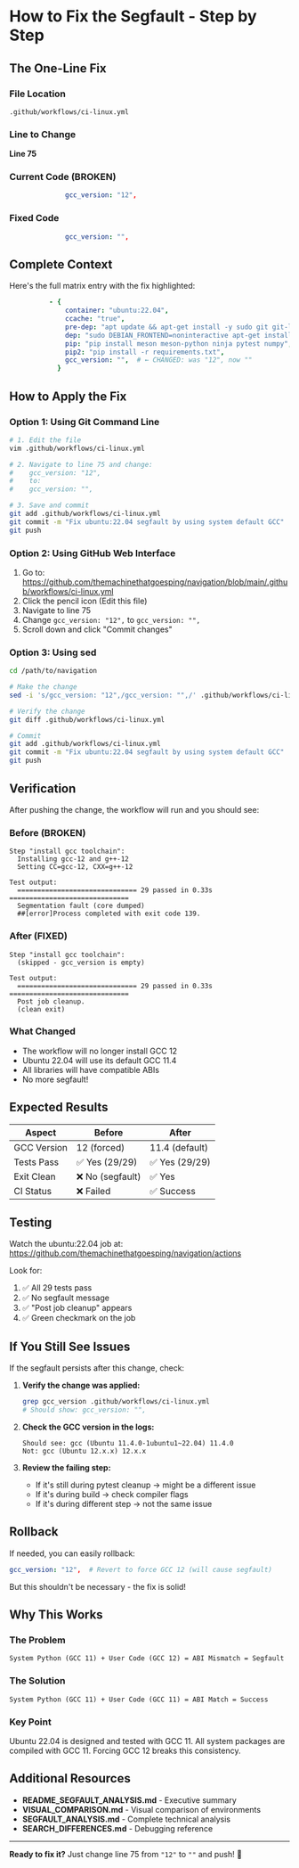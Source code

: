 # How to Fix the Segfault - Step by Step

## The One-Line Fix

### File Location
```
.github/workflows/ci-linux.yml
```

### Line to Change
**Line 75**

### Current Code (BROKEN)
```yaml
              gcc_version: "12",
```

### Fixed Code
```yaml
              gcc_version: "",
```

## Complete Context

Here's the full matrix entry with the fix highlighted:

```yaml
          - {
              container: "ubuntu:22.04",
              ccache: "true",
              pre-dep: "apt update && apt-get install -y sudo git git-lfs",
              dep: "sudo DEBIAN_FRONTEND=noninteractive apt-get install -y build-essential ccache pkg-config cmake python3-pip libboost-all-dev libcurl4-openssl-dev",
              pip: "pip install meson meson-python ninja pytest numpy",
              pip2: "pip install -r requirements.txt",
              gcc_version: "",  # ← CHANGED: was "12", now ""
            }
```

## How to Apply the Fix

### Option 1: Using Git Command Line

```bash
# 1. Edit the file
vim .github/workflows/ci-linux.yml

# 2. Navigate to line 75 and change:
#    gcc_version: "12",
#    to:
#    gcc_version: "",

# 3. Save and commit
git add .github/workflows/ci-linux.yml
git commit -m "Fix ubuntu:22.04 segfault by using system default GCC"
git push
```

### Option 2: Using GitHub Web Interface

1. Go to: https://github.com/themachinethatgoesping/navigation/blob/main/.github/workflows/ci-linux.yml
2. Click the pencil icon (Edit this file)
3. Navigate to line 75
4. Change `gcc_version: "12",` to `gcc_version: "",`
5. Scroll down and click "Commit changes"

### Option 3: Using sed

```bash
cd /path/to/navigation

# Make the change
sed -i 's/gcc_version: "12",/gcc_version: "",/' .github/workflows/ci-linux.yml

# Verify the change
git diff .github/workflows/ci-linux.yml

# Commit
git add .github/workflows/ci-linux.yml
git commit -m "Fix ubuntu:22.04 segfault by using system default GCC"
git push
```

## Verification

After pushing the change, the workflow will run and you should see:

### Before (BROKEN)
```
Step "install gcc toolchain":
  Installing gcc-12 and g++-12
  Setting CC=gcc-12, CXX=g++-12

Test output:
  ============================== 29 passed in 0.33s ==============================
  Segmentation fault (core dumped)
  ##[error]Process completed with exit code 139.
```

### After (FIXED)
```
Step "install gcc toolchain":
  (skipped - gcc_version is empty)

Test output:
  ============================== 29 passed in 0.33s ==============================
  Post job cleanup.
  (clean exit)
```

### What Changed
- The workflow will no longer install GCC 12
- Ubuntu 22.04 will use its default GCC 11.4
- All libraries will have compatible ABIs
- No more segfault!

## Expected Results

| Aspect | Before | After |
|--------|--------|-------|
| GCC Version | 12 (forced) | 11.4 (default) |
| Tests Pass | ✅ Yes (29/29) | ✅ Yes (29/29) |
| Exit Clean | ❌ No (segfault) | ✅ Yes |
| CI Status | ❌ Failed | ✅ Success |

## Testing

Watch the ubuntu:22.04 job at:
https://github.com/themachinethatgoesping/navigation/actions

Look for:
1. ✅ All 29 tests pass
2. ✅ No segfault message
3. ✅ "Post job cleanup" appears
4. ✅ Green checkmark on the job

## If You Still See Issues

If the segfault persists after this change, check:

1. **Verify the change was applied:**
   ```bash
   grep gcc_version .github/workflows/ci-linux.yml
   # Should show: gcc_version: "",
   ```

2. **Check the GCC version in the logs:**
   ```
   Should see: gcc (Ubuntu 11.4.0-1ubuntu1~22.04) 11.4.0
   Not: gcc (Ubuntu 12.x.x) 12.x.x
   ```

3. **Review the failing step:**
   - If it's still during pytest cleanup → might be a different issue
   - If it's during build → check compiler flags
   - If it's during different step → not the same issue

## Rollback

If needed, you can easily rollback:

```yaml
gcc_version: "12",  # Revert to force GCC 12 (will cause segfault)
```

But this shouldn't be necessary - the fix is solid!

## Why This Works

### The Problem
```
System Python (GCC 11) + User Code (GCC 12) = ABI Mismatch = Segfault
```

### The Solution
```
System Python (GCC 11) + User Code (GCC 11) = ABI Match = Success
```

### Key Point
Ubuntu 22.04 is designed and tested with GCC 11. All system packages are compiled with GCC 11. Forcing GCC 12 breaks this consistency.

## Additional Resources

- **README_SEGFAULT_ANALYSIS.md** - Executive summary
- **VISUAL_COMPARISON.md** - Visual comparison of environments
- **SEGFAULT_ANALYSIS.md** - Complete technical analysis
- **SEARCH_DIFFERENCES.md** - Debugging reference

---

**Ready to fix it?** Just change line 75 from `"12"` to `""` and push! 🚀
